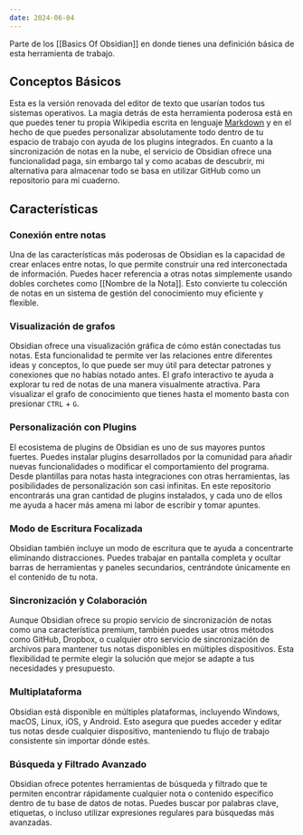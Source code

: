 ```yaml
---
date: 2024-06-04
---
```


Parte de los [[Basics Of Obsidian]] en donde tienes una definición básica de esta herramienta de trabajo.

## Conceptos Básicos
Esta es la versión renovada del editor de texto que usarían todos tus sistemas operativos. La magia detrás de esta herramienta poderosa está en que puedes tener tu propia Wikipedia escrita en lenguaje [Markdown](https://www.markdownguide.org/) y en el hecho de que puedes personalizar absolutamente todo dentro de tu espacio de trabajo con ayuda de los plugins integrados. En cuanto a la sincronización de notas en la nube, el servicio de Obsidian ofrece una funcionalidad paga, sin embargo tal y como acabas de descubrir, mi alternativa para almacenar todo se basa en utilizar GitHub como un repositorio para mi cuaderno.

## Características

### Conexión entre notas
Una de las características más poderosas de Obsidian es la capacidad de crear enlaces entre notas, lo que permite construir una red interconectada de información. Puedes hacer referencia a otras notas simplemente usando dobles corchetes como [[Nombre de la Nota]]. Esto convierte tu colección de notas en un sistema de gestión del conocimiento muy eficiente y flexible.

### Visualización de grafos
Obsidian ofrece una visualización gráfica de cómo están conectadas tus notas. Esta funcionalidad te permite ver las relaciones entre diferentes ideas y conceptos, lo que puede ser muy útil para detectar patrones y conexiones que no habías notado antes. El grafo interactivo te ayuda a explorar tu red de notas de una manera visualmente atractiva. Para visualizar el grafo de conocimiento que tienes hasta el momento basta con presionar `CTRL` + `G`.

### Personalización con Plugins
El ecosistema de plugins de Obsidian es uno de sus mayores puntos fuertes. Puedes instalar plugins desarrollados por la comunidad para añadir nuevas funcionalidades o modificar el comportamiento del programa. Desde plantillas para notas hasta integraciones con otras herramientas, las posibilidades de personalización son casi infinitas. En este repositorio encontrarás una gran cantidad de plugins instalados, y cada uno de ellos me ayuda a hacer más amena mi labor de escribir y tomar apuntes.

### Modo de Escritura Focalizada
Obsidian también incluye un modo de escritura que te ayuda a concentrarte eliminando distracciones. Puedes trabajar en pantalla completa y ocultar barras de herramientas y paneles secundarios, centrándote únicamente en el contenido de tu nota.

### Sincronización y Colaboración
Aunque Obsidian ofrece su propio servicio de sincronización de notas como una característica premium, también puedes usar otros métodos como GitHub, Dropbox, o cualquier otro servicio de sincronización de archivos para mantener tus notas disponibles en múltiples dispositivos. Esta flexibilidad te permite elegir la solución que mejor se adapte a tus necesidades y presupuesto.

### Multiplataforma
Obsidian está disponible en múltiples plataformas, incluyendo Windows, macOS, Linux, iOS, y Android. Esto asegura que puedes acceder y editar tus notas desde cualquier dispositivo, manteniendo tu flujo de trabajo consistente sin importar dónde estés.

### Búsqueda y Filtrado Avanzado
Obsidian ofrece potentes herramientas de búsqueda y filtrado que te permiten encontrar rápidamente cualquier nota o contenido específico dentro de tu base de datos de notas. Puedes buscar por palabras clave, etiquetas, o incluso utilizar expresiones regulares para búsquedas más avanzadas.

